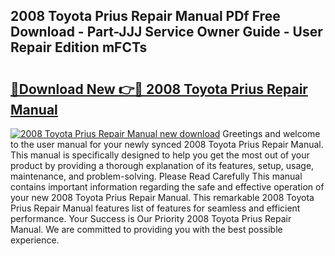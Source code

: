 ## 2008 Toyota Prius Repair Manual PDf Free Download - Part-JJJ Service Owner Guide - User Repair Edition mFCTs

# <h2><a href="http://bc35527.oget.top/?id=2008+Toyota+Prius+Repair+Manual">🔗Download New 👉🔴 2008 Toyota Prius Repair Manual</a></h2>

[![2008 Toyota Prius Repair Manual new download](https://i.imgur.com/5g1atiW.png)](http://bc35527.oget.top/?id=2008+Toyota+Prius+Repair+Manual)
Greetings and welcome to the user manual for your newly synced 2008 Toyota Prius Repair Manual. This manual is specifically designed to help you get the most out of your product by providing a thorough explanation of its features, setup, usage, maintenance, and problem-solving. Please Read Carefully This manual contains important information regarding the safe and effective operation of your new 2008 Toyota Prius Repair Manual. This remarkable 2008 Toyota Prius Repair Manual features list of features for seamless and efficient performance. Your Success is Our Priority 2008 Toyota Prius Repair Manual. We are committed to providing you with the best possible experience.
